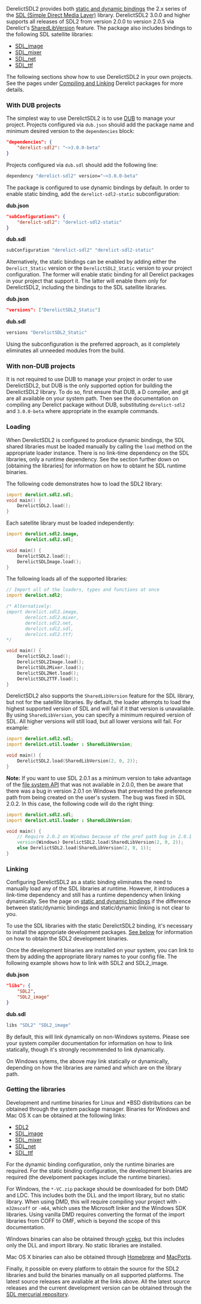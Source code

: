 DerelictSDL2 provides both [static and dynamic bindings] the 2.x series of the [SDL (Simple Direct Media Layer)] library. DerelictSDL2 3.0.0 and higher supports all releases of SDL2 from version 2.0.0 to version 2.0.5 via Derelict's [SharedLibVersion] feature. The package also includes bindings to the following SDL satellite libraries:

* [SDL_image]
* [SDL_mixer]
* [SDL_net]
* [SDL_ttf]

The following sections show how to use DerelictSDL2 in your own projects. See the pages under [Compiling and Linking] Derelict packages for more details.

### With DUB projects

The simplest way to use DerelictSDL2 is to use [DUB] to manage your project. Projects configured via `dub.json` should add the package name and minimum desired version to the `dependencies` block:

```json
"dependencies": {
    "derelict-sdl2": "~>3.0.0-beta"
} 
```

Projects configured via `dub.sdl` should add the following line:

```bash
dependency "derelict-sdl2" version="~>3.0.0-beta"
```

The package is configured to use dynamic bindings by default. In order to enable static binding, add the `derelict-sdl2-static` subconfiguration:

**dub.json**
```json
"subConfigurations": {
    "derelict-sdl2": "derelict-sdl2-static"
}
```

**dub.sdl**
```bash
subConfiguration "derelict-sdl2" "derelict-sdl2-static"
```

Alternatively, the static bindings can be enabled by adding either the `Derelict_Static` version or the `DerelictSDL2_Static` version to your project configuration. The former will enable static binding for all Derelict packages in your project that support it. The latter will enable them only for DerelictSDL2, including the bindings to the SDL satellite libraries.

**dub.json**
```json
"versions": ["DerelictSDL2_Static"]
```

**dub.sdl**
```bash
versions "DerelictSDL2_Static"
```

Using the subconfiguration is the preferred approach, as it completely eliminates all unneeded modules from the build.

### With non-DUB projects

It is not required to use DUB to manage your project in order to use DerelictSDL2, but DUB is the only supported option for building the DerelictSDL2 library. To do so, first ensure that DUB, a D compiler, and git are all available on your system path. Then see the documentation on compiling any Derelict package without DUB, substituting `derelict-sdl2` and `3.0.0-beta` where appropriate in the example commands.

### Loading

When DerelictSDL2 is configured to produce dynamic bindings, the SDL shared libraries must be loaded manually by calling the `load` method on the appropriate loader instance. There is no link-time dependency on the SDL libraries, only a runtime dependency. See the section further down on [obtaining the libraries]  for information on how to obtaint he SDL runtime binaries. 

The following code demonstrates how to load the SDL2 library:

```d
import derelict.sdl2.sdl;
void main() {
    DerelictSDL2.load();
}
```

Each satellite library must be loaded independently:

```d
import derelict.sdl2.image,
       derelict.sdl2.sdl;

void main() {
    DerelictSDL2.load();
    DerelictSDLImage.load();
}
```

The following loads all of the supported libraries:

```d
// Import all of the loaders, types and functions at once
import derelict.sdl2;

/* Alternatively:
import derelict.sdl2.image,
       derelict.sdl2.mixer,
       derelict.sdl2.net,
       derelict.sdl2.sdl,
       derelict.sdl2.ttf;
*/

void main() {
    DerelictSDL2.load();
    DerelictSDL2Image.load();
    DerelictSDL2Mixer.load();
    DerelictSDL2Net.load();
    DerelictSDL2TTF.load();
}
```

DerelictSDL2 also supports the `SharedLibVersion` feature for the SDL library, but not for the satellite libraries. By default, the loader attempts to load the highest supported version of SDL and will fail if it that version is unavailable. By using `SharedLibVersion`, you can specify a minimum required version of SDL. All higher versions will still load, but all lower versions will fail. For example:

```d
import derelict.sdl2.sdl;
import derelict.util.loader : SharedLibVersion;

void main() {
    DerelictSDL2.load(SharedLibVersion(2, 0, 2));
}
```

**Note:** If you want to use SDL 2.0.1 as a minimum version to take advantage of the [file system API] that was not available in 2.0.0, then be aware that there was a bug in version 2.0.1 on Windows that prevented the preference path from being created on the user's system. The bug was fixed in SDL 2.0.2. In this case, the following code will do the right thing:

```d
import derelict.sdl2.sdl;
import derelict.util.loader : SharedLibVersion;

void main() {
    // Require 2.0.2 on Windows because of the pref path bug in 2.0.1
    version(Windows) DerelictSDL2.load(SharedLibVersion(2, 0, 2));
    else DerelictSDL2.load(SharedLibVersion(2, 0, 1));
}
```

### Linking

Configuring DerelictSDL2 as a static binding eliminates the need to manually load any of the SDL libraries at runtime. However, it introduces a link-time dependency and still has a runtime dependency when linking dynamically. See the page on [static and dynamic bindings] if the difference between static/dynamic bindings and static/dynamic linking is not clear to you.

To use the SDL libraries with the static DerelictSDL2 binding, it's necessary to install the appropriate development packages. [See below](#getting-the-libraries) for information on how to obtain the SDL2 development binaries.

Once the development binaries are installed on your system, you can link to them by adding the appropriate library names to your config file. The following example shows how to link with SDL2 and SDL2_image.

**dub.json**
```json
"libs": {
    "SDL2",
    "SDL2_image"
}
```

**dub.sdl**
```bash
libs "SDL2" "SDL2_image"
```

By default, this will link dynamically on non-Windows systems. Please see your system compiler documentation for information on how to link statically, though it's strongly recommended to link dynamically.

On Windows sytems, the above may link statically or dynamically, depending on how the libraries are named and which are on the library path.

### Getting the libraries

Development and runtime binaries for Linux and *BSD distributions can be obtained through the system package manager. Binaries for Windows and Mac OS X can be obtained at the following links:

* [SDL2]
* [SDL_image]
* [SDL_mixer]
* [SDL_net]
* [SDL_ttf]

For the dynamic binding configuration, only the runtime binaries are required. For the static binding configuration, the development binaries are required (the develpoment packages include the runtime binaries).

For Windows, the `*-VC.zip` package should be downloaded for both DMD and LDC. This includes both the DLL and the import library, but no static library. When using DMD, this will require compiling your project with `-m32mscoff` or `-m64`, which uses the Microsoft linker and the Windows SDK libraries. Using vanilla DMD requires converting the format of the import libraries from COFF to OMF, which is beyond the scope of this documentation.

Windows binaries can also be obtained through [vcpkg], but this includes only the DLL and import library. No static libraries are installed.

Mac OS X binaries can also be obtained through [Homebrew] and [MacPorts].

Finally, it possible on every platform to obtain the source for the SDL2 libraries and build the binaries manually on all supported platforms. The latest source releases are avaliable at the links above. All the latest source releases and the current development version can be obtained through the [SDL mercurial repository].


[SDL (Simple Direct Media Layer)]: https://www.libsdl.org/
[SharedLibVersion]: ../loading/loader/#ShaderLibVersion
[static and dynamic bindings]: ../bindings
[DUB]: https://code.dlang.org/getting_started
[Compiling and Linking]: ../building/overview
[file system API]: https://wiki.libsdl.org/CategoryFilesystem
[vcpkg]: https://github.com/Microsoft/vcpkg
[Homebrew]: https://brew.sh/
[Macports]: https://www.macports.org/
[SDL mercurial repository]: https://libsdl.org/hg.php


[SDL2]: https://www.libsdl.org/download-2.0.php
[SDL_image]: https://www.libsdl.org/projects/SDL_image/
[SDL_mixer]: https://www.libsdl.org/projects/SDL_mixer/
[SDL_net]: https://www.libsdl.org/projects/SDL_net/
[SDL_ttf]: https://www.libsdl.org/projects/SDL_ttf/